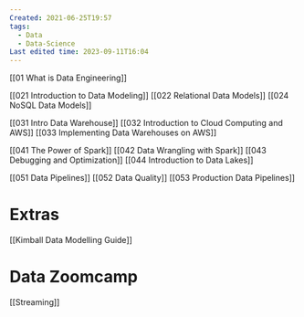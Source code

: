 ```yaml
---
Created: 2021-06-25T19:57
tags:
  - Data
  - Data-Science
Last edited time: 2023-09-11T16:04
---
```

[[01 What is Data Engineering]]
  
[[021 Introduction to Data Modeling]]
[[022 Relational Data Models]]
[[024 NoSQL Data Models]]
  
[[031 Intro Data Warehouse]]
[[032 Introduction to Cloud Computing and AWS]]
[[033 Implementing Data Warehouses on AWS]]
  
[[041 The Power of Spark]]
[[042 Data Wrangling with Spark]]
[[043 Debugging and Optimization]]
[[044 Introduction to Data Lakes]]
  
[[051 Data Pipelines]]
[[052 Data Quality]]
[[053 Production Data Pipelines]]
  
# Extras
[[Kimball Data Modelling Guide]]
  
# Data Zoomcamp
[[Streaming]]